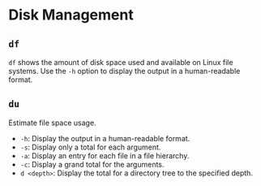 # Disk Management

## `df`

`df` shows the amount of disk space used and available on Linux file systems. Use the `-h` option to display the output in a human-readable format.

## `du`

Estimate file space usage.

- `-h`: Display the output in a human-readable format.
- `-s`: Display only a total for each argument.
- `-a`: Display an entry for each file in a file hierarchy.
- `-c`: Display a grand total for the arguments.
- `d <depth>`: Display the total for a directory tree to the specified depth.
